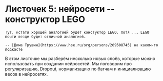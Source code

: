 # Листочек 5: нейросети -- конструктор LEGO

```{epigraph}
Тут, кстати хорошей аналогией будет констуктор LEGO. Хотя ... LEGO почти везде будет отличной аналогией. 

-- [Дима Трушин](https://www.hse.ru/org/persons/209508745) на каком-то подкасте
```

В этом листочке мы разберём несколько новых слоёв, которые можно использовать при создании нейросетей. Мы поговорим про регуляризацию, Dropout, нормализацию по батчам и инициализацию весов в нейросетях.

